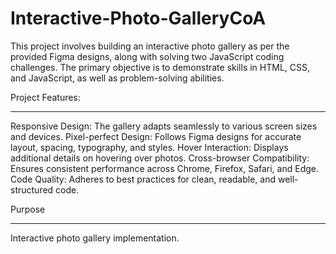 # Interactive-Photo-GalleryCoA
This project involves building an interactive photo gallery as per the 
provided Figma designs, along with solving two JavaScript coding challenges. 
The primary objective is to demonstrate skills in HTML, CSS, and JavaScript,
as well as problem-solving abilities.

Project Features:
_______________________________________________________________________________

Responsive Design: The gallery adapts seamlessly to various screen sizes and devices.
Pixel-perfect Design: Follows Figma designs for accurate layout, spacing, typography,
and styles.
Hover Interaction: Displays additional details on hovering over photos.
Cross-browser Compatibility: Ensures consistent performance across Chrome, Firefox, Safari, and Edge.
Code Quality: Adheres to best practices for clean, readable, and well-structured code.

Purpose
____________________________________________________________________________
Interactive photo gallery implementation.
